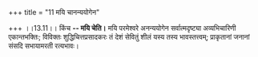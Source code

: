+++
title = "11 मयि चानन्ययोगेन"

+++
।।13.11।। किंच **-- मयि चेति।** मयि परमेश्वरे अनन्ययोगेन सर्वात्मदृष्ट्या
अव्यभिचारिणी एकान्तभक्तिः; विविक्तः शुद्धिचित्तप्रसादकरः तं देशं सेवितुं
शीलं यस्य तस्य भावस्तत्त्वम्; प्राकृतानां जनानां संसदि सभायामरती
रत्यभावः।
